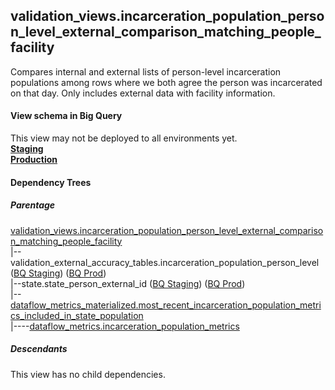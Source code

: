 ## validation_views.incarceration_population_person_level_external_comparison_matching_people_facility

Compares internal and external lists of person-level incarceration populations among rows where we both agree the person was incarcerated on that day.
 Only includes external data with facility information.

#### View schema in Big Query
This view may not be deployed to all environments yet.<br/>
[**Staging**](https://console.cloud.google.com/bigquery?pli=1&p=recidiviz-staging&page=table&project=recidiviz-staging&d=validation_views&t=incarceration_population_person_level_external_comparison_matching_people_facility)
<br/>
[**Production**](https://console.cloud.google.com/bigquery?pli=1&p=recidiviz-123&page=table&project=recidiviz-123&d=validation_views&t=incarceration_population_person_level_external_comparison_matching_people_facility)
<br/>

#### Dependency Trees

##### Parentage
[validation_views.incarceration_population_person_level_external_comparison_matching_people_facility](../validation_views/incarceration_population_person_level_external_comparison_matching_people_facility.md) <br/>
|--validation_external_accuracy_tables.incarceration_population_person_level ([BQ Staging](https://console.cloud.google.com/bigquery?pli=1&p=recidiviz-staging&page=table&project=recidiviz-staging&d=validation_external_accuracy_tables&t=incarceration_population_person_level)) ([BQ Prod](https://console.cloud.google.com/bigquery?pli=1&p=recidiviz-123&page=table&project=recidiviz-123&d=validation_external_accuracy_tables&t=incarceration_population_person_level)) <br/>
|--state.state_person_external_id ([BQ Staging](https://console.cloud.google.com/bigquery?pli=1&p=recidiviz-staging&page=table&project=recidiviz-staging&d=state&t=state_person_external_id)) ([BQ Prod](https://console.cloud.google.com/bigquery?pli=1&p=recidiviz-123&page=table&project=recidiviz-123&d=state&t=state_person_external_id)) <br/>
|--[dataflow_metrics_materialized.most_recent_incarceration_population_metrics_included_in_state_population](../dataflow_metrics_materialized/most_recent_incarceration_population_metrics_included_in_state_population.md) <br/>
|----[dataflow_metrics.incarceration_population_metrics](../../metrics/incarceration/incarceration_population_metrics.md) <br/>


##### Descendants
This view has no child dependencies.
